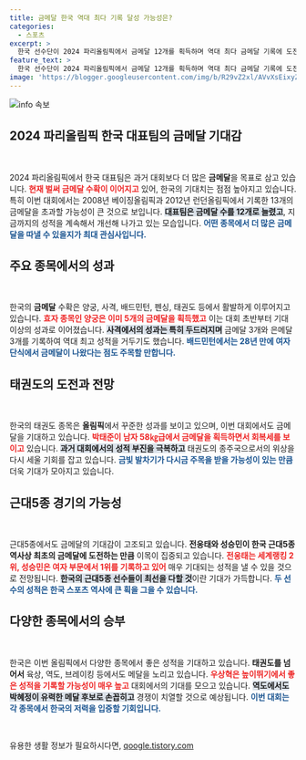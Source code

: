 ```yaml
---
title: 금메달 한국 역대 최다 기록 달성 가능성은?
categories:
  - 스포츠
excerpt: >
  한국 선수단이 2024 파리올림픽에서 금메달 12개를 획득하며 역대 최다 금메달 기록에 도전 중이다. 태권도, 양궁, 사격 등 효자 종목에서의 성과가 이어지고 있으며, 남은 경기에서 추가 금메달 획득 가능성도 높다.
feature_text: >
  한국 선수단이 2024 파리올림픽에서 금메달 12개를 획득하며 역대 최다 금메달 기록에 도전 중이다. 태권도, 양궁, 사격 등 효자 종목에서의 성과가 이어지고 있으며, 남은 경기에서 추가 금메달 획득 가능성도 높다.
image: 'https://blogger.googleusercontent.com/img/b/R29vZ2xl/AVvXsEixyZcFfHzMRdzZMjFBmAUKJYCLCGyLL1o632UiGVXcaFdKo_bkvkuCioo0uUKlGfBVcT3P84aROyZIXSBEx3Aw5nCQ3pTgDom1WDC4m8eifvWiAmWEEVb4x6G_l8C0QH225ldMjyaFvpxGEBGNO37VmDTDMHGhJPq73UglMfDca1-0aw/s1600/blogspot.png'
---
```


<p><img src="https://blogger.googleusercontent.com/img/b/R29vZ2xl/AVvXsEixyZcFfHzMRdzZMjFBmAUKJYCLCGyLL1o632UiGVXcaFdKo_bkvkuCioo0uUKlGfBVcT3P84aROyZIXSBEx3Aw5nCQ3pTgDom1WDC4m8eifvWiAmWEEVb4x6G_l8C0QH225ldMjyaFvpxGEBGNO37VmDTDMHGhJPq73UglMfDca1-0aw/s1600/blogspot.png" alt="info 속보" /></p>

<h2 data-ke-size="size26">2024 파리올림픽 한국 대표팀의 금메달 기대감</h2>

<p data-ke-size="size16">&nbsp;</p>

<p>2024 파리올림픽에서 한국 대표팀은 과거 대회보다 더 많은 <b>금메달</b>을 목표로 삼고 있습니다. <b><span style="color: #ee2323;">현재 벌써 금메달 수확이 이어지고</span></b> 있어, 한국의 기대치는 점점 높아지고 있습니다. 특히 이번 대회에서는 2008년 베이징올림픽과 2012년 런던올림픽에서 기록한 13개의 금메달을 초과할 가능성이 큰 것으로 보입니다. <b><span style="background-color: #21538527;">대표팀은 금메달 수를 12개로 늘렸고</span></b>, 지금까지의 성적을 계속해서 개선해 나가고 있는 모습입니다. <b><span style="color: #1a5490;">어떤 종목에서 더 많은 금메달을 따낼 수 있을지가 최대 관심사입니다.</span></b></p>

<h2 data-ke-size="size26">주요 종목에서의 성과</h2>

<p data-ke-size="size16">&nbsp;</p>

<p>한국의 <b>금메달</b> 수확은 양궁, 사격, 배드민턴, 펜싱, 태권도 등에서 활발하게 이루어지고 있습니다. <b><span style="color: #ee2323;">효자 종목인 양궁은 이미 5개의 금메달을 획득했고</span></b> 이는 대회 초반부터 기대 이상의 성과로 이어졌습니다. <b><span style="background-color: #21538527;">사격에서의 성과는 특히 두드러지며</span></b> 금메달 3개와 은메달 3개를 기록하여 역대 최고 성적을 거두기도 했습니다. <b><span style="color: #1a5490;">배드민턴에서는 28년 만에 여자 단식에서 금메달이 나왔다는 점도 주목할 만합니다.</span></b></p>

<h2 data-ke-size="size26">태권도의 도전과 전망</h2>

<p data-ke-size="size16">&nbsp;</p>

<p>한국의 태권도 종목은 <b>올림픽</b>에서 꾸준한 성과를 보이고 있으며, 이번 대회에서도 금메달을 기대하고 있습니다. <b><span style="color: #ee2323;">박태준이 남자 58㎏급에서 금메달을 획득하면서 회복세를 보이고</span></b> 있습니다. <b><span style="background-color: #21538527;">과거 대회에서의 성적 부진을 극복하고</span></b> 태권도의 종주국으로서의 위상을 다시 세울 기회를 잡고 있습니다. <b><span style="color: #1a5490;">금빛 발차기가 다시금 주목을 받을 가능성이 있는 만큼</span></b> 더욱 기대가 모아지고 있습니다.</p>

<h2 data-ke-size="size26">근대5종 경기의 가능성</h2>

<p data-ke-size="size16">&nbsp;</p>

<p>근대5종에서도 금메달의 기대감이 고조되고 있습니다. <b>전웅태와 성승민이 한국 근대5종 역사상 최초의 금메달에 도전하는 만큼</b> 이목이 집중되고 있습니다. <b><span style="color: #ee2323;">전웅태는 세계랭킹 2위, 성승민은 여자 부문에서 1위를 기록하고 있어</span></b> 매우 기대되는 성적을 낼 수 있을 것으로 전망됩니다. <b><span style="background-color: #21538527;">한국의 근대5종 선수들이 최선을 다할 것</span></b>이란 기대가 가득합니다. <b><span style="color: #1a5490;">두 선수의 성적은 한국 스포츠 역사에 큰 획을 그을 수 있습니다.</span></b></p>

<h2 data-ke-size="size26">다양한 종목에서의 승부</h2>

<p data-ke-size="size16">&nbsp;</p>

<p>한국은 이번 올림픽에서 다양한 종목에서 좋은 성적을 기대하고 있습니다. <b>태권도를 넘어서</b> 육상, 역도, 브레이킹 등에서도 메달을 노리고 있습니다. <b><span style="color: #ee2323;">우상혁은 높이뛰기에서 좋은 성적을 기록할 가능성이 매우 높고</span></b> 대회에서의 기대를 모으고 있습니다. <b><span style="background-color: #21538527;">역도에서도 박혜정이 유력한 메달 후보로 손꼽히고</span></b> 경쟁이 치열할 것으로 예상됩니다. <b><span style="color: #1a5490;">이번 대회는 각 종목에서 한국의 저력을 입증할 기회입니다.</span></b></p>

<p data-ke-size="size16">&nbsp;</p>
유용한 생활 정보가 필요하시다면, <a href="https://qoogle.tistory.com" rel="dofollow">qoogle.tistory.com</a>


